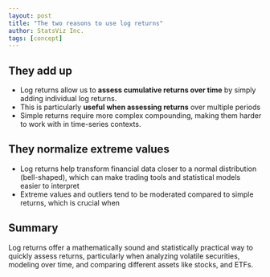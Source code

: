```yaml
---
layout: post
title: "The two reasons to use log returns"
author: StatsViz Inc. 
tags: [concept]
---
```


## They add up
* Log returns allow us to **assess cumulative returns over time** by simply adding individual log returns. 
* This is particularly **useful when assessing returns** over multiple periods
* Simple returns require more complex compounding, making them harder to work with in time-series contexts.

## They normalize extreme values
* Log returns help transform financial data closer to a normal distribution (bell-shaped), which can make trading tools and statistical models easier to interpret 
* Extreme values and outliers tend to be moderated compared to simple returns, which is crucial when 

## Summary
Log returns offer a mathematically sound and statistically practical way to quickly assess returns, particularly when analyzing volatile securities, modeling over time, and comparing different assets like stocks, and ETFs. 